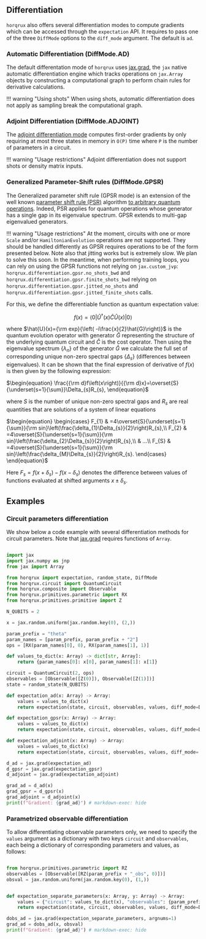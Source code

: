 ## Differentiation

`horqrux` also offers several differentiation modes to compute gradients which can be accessed through the
`expectation` API. It requires to pass one of the three `DiffMode` options to the `diff_mode` argument.
The default is `ad`.

### Automatic Differentiation (DiffMode.AD)
The default differentation mode of `horqrux` uses [jax.grad](https://docs.jax.dev/en/latest/_autosummary/jax.grad.html), the `jax` native automatic differentiation engine which tracks operations on `jax.Array` objects by constructing a computational graph to perform chain rules for derivative calculations.

!!! warning "Using shots"
    When using shots, automatic differentiation does not apply as sampling break the computational graph.

### Adjoint Differentiation (DiffMode.ADJOINT)
The [adjoint differentiation mode](https://arxiv.org/abs/2009.02823) computes first-order gradients by only requiring at most three states in memory in `O(P)` time where `P` is the number of parameters in a circuit.

!!! warning "Usage restrictions"
    Adjoint differentiation does not support shots or density matrix inputs.

### Generalized Parameter-Shift rules (DiffMode.GPSR)
The Generalized parameter shift rule (GPSR mode) is an extension of the well known [parameter shift rule (PSR)](https://arxiv.org/abs/1811.11184) algorithm [to arbitrary quantum operations](https://arxiv.org/abs/2108.01218). Indeed, PSR applies for quantum operations whose generator has a single gap in its eigenvalue spectrum. GPSR extends to multi-gap eigenvalued generators.

!!! warning "Usage restrictions"
    At the moment, circuits with one or more `Scale` and/or `HamiltonianEvolution` operations are not supported.
    They should be handled differently as GPSR requires operations to be of the form presented below.
    Note also that jitting works but is extremely slow. We plan to solve this soon.
    In the meantime, when performing training loops,
    you can rely on using the GPSR functions not relying on `jax.custom_jvp`:
    `horqrux.differentiation.gpsr.no_shots_bwd` and `horqrux.differentiation.gpsr.finite_shots_bwd`
    relying on `horqrux.differentiation.gpsr.jitted_no_shots` and `horqrux.differentiation.gpsr.jitted_finite_shots` calls.


For this, we define the differentiable function as quantum expectation value:

$$
f(x) = \left\langle 0\right|\hat{U}^{\dagger}(x)\hat{C}\hat{U}(x)\left|0\right\rangle
$$

where $\hat{U}(x)={\rm exp}{\left( -i\frac{x}{2}\hat{G}\right)}$ is the quantum evolution operator with generator $\hat{G}$ representing the structure of the underlying quantum circuit and $\hat{C}$ is the cost operator. Then using the eigenvalue spectrum $\left\{ \lambda_n\right\}$ of the generator $\hat{G}$ we calculate the full set of corresponding unique non-zero spectral gaps $\left\{ \Delta_s\right\}$ (differences between eigenvalues). It can be shown that the final expression of derivative of $f(x)$ is then given by the following expression:

$\begin{equation}
\frac{{\rm d}f\left(x\right)}{{\rm d}x}=\overset{S}{\underset{s=1}{\sum}}\Delta_{s}R_{s},
\end{equation}$

where $S$ is the number of unique non-zero spectral gaps and $R_s$ are real quantities that are solutions of a system of linear equations

$\begin{equation}
\begin{cases}
F_{1} & =4\overset{S}{\underset{s=1}{\sum}}{\rm sin}\left(\frac{\delta_{1}\Delta_{s}}{2}\right)R_{s},\\
F_{2} & =4\overset{S}{\underset{s=1}{\sum}}{\rm sin}\left(\frac{\delta_{2}\Delta_{s}}{2}\right)R_{s},\\
 & ...\\
F_{S} & =4\overset{S}{\underset{s=1}{\sum}}{\rm sin}\left(\frac{\delta_{M}\Delta_{s}}{2}\right)R_{s}.
\end{cases}
\end{equation}$

Here $F_s=f(x+\delta_s)-f(x-\delta_s)$ denotes the difference between values of functions evaluated at shifted arguments $x\pm\delta_s$.


## Examples

### Circuit parameters differentiation

We show below a code example with several differentiation methods for circuit parameters.
Note that [jax.grad](https://docs.jax.dev/en/latest/_autosummary/jax.grad.html) requires functions of `Array`.

```python exec="on" source="material-block" html="1" session="diff"

import jax
import jax.numpy as jnp
from jax import Array

from horqrux import expectation, random_state, DiffMode
from horqrux.circuit import QuantumCircuit
from horqrux.composite import Observable
from horqrux.primitives.parametric import RX
from horqrux.primitives.primitive import Z

N_QUBITS = 2

x = jax.random.uniform(jax.random.key(0), (2,))

param_prefix = "theta"
param_names = [param_prefix, param_prefix + "2"]
ops = [RX(param_names[0], 0), RX(param_names[1], 1)]

def values_to_dict(x: Array) -> dict[str, Array]:
    return {param_names[0]: x[0], param_names[1]: x[1]}

circuit = QuantumCircuit(2, ops)
observables = [Observable([Z(0)]), Observable([Z(1)])]
state = random_state(N_QUBITS)

def expectation_ad(x: Array) -> Array:
    values = values_to_dict(x)
    return expectation(state, circuit, observables, values, diff_mode=DiffMode.AD).sum()

def expectation_gpsr(x: Array) -> Array:
    values = values_to_dict(x)
    return expectation(state, circuit, observables, values, diff_mode=DiffMode.GPSR).sum()

def expectation_adjoint(x: Array) -> Array:
    values = values_to_dict(x)
    return expectation(state, circuit, observables, values, diff_mode= DiffMode.ADJOINT).sum()

d_ad = jax.grad(expectation_ad)
d_gpsr = jax.grad(expectation_gpsr)
d_adjoint = jax.grad(expectation_adjoint)

grad_ad = d_ad(x)
grad_gpsr = d_gpsr(x)
grad_adjoint = d_adjoint(x)
print(f"Gradient: {grad_ad}") # markdown-exec: hide
```

### Parametrized observable differentiation

To allow differentiating observable parameters only, we need to specify the `values` argument as a dictionary with two keys `circuit` and `observables`, each being a dictionary of corresponding parameters and values, as follows:

```python exec="on" source="material-block" html="1" session="diff"

from horqrux.primitives.parametric import RZ
observables = [Observable([RZ(param_prefix + "_obs", 0)])]
obsval = jax.random.uniform(jax.random.key(0), (1,))


def expectation_separate_parameters(x: Array, y: Array) -> Array:
    values = {"circuit": values_to_dict(x), "observables": {param_prefix + "_obs": y}}
    return expectation(state, circuit, observables, values, diff_mode=DiffMode.AD).sum()

dobs_ad = jax.grad(expectation_separate_parameters, argnums=1)
grad_ad = dobs_ad(x, obsval)
print(f"Gradient: {grad_ad}") # markdown-exec: hide
```

